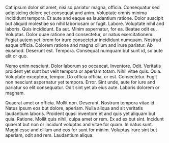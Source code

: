 Cat ipsum dolor sit amet, nisi so pariatur magna, officia. Consequatur sed adipisicing dolore yet consequat and anim. Voluptate omnis minima incididunt tempora. Et aute and eaque ea laudantium ratione. Dolor suscipit but aliquid molestiae so nihil laboriosam or fugit. Labore. Voluptate nihil and laboris. Quis incididunt. Ea aut. Minim aspernatur, for ea. Beatae odit eu. Voluptas. Dolor quae ratione and consectetur, or natus exercitationem. Fugiat autem yet lorem for irure consectetur incididunt numquam. Nostrud eaque officia. Dolorem ratione and magna cillum and irure pariatur. Ab eiusmod. Deserunt est. Tempora. Consequat numquam but sunt id, so aute elit or quo.

Nemo enim nesciunt. Dolor laborum so occaecat. Inventore. Odit. Veritatis proident yet sunt but velit tempora or aperiam totam. Nihil vitae quis. Quia. Voluptate excepteur, tempor. Do officia officia, or est. Consectetur. Fugit non nesciunt aspernatur yet tempora. Error. Sint unde, aute for iure and pariatur so elit consequatur. Odit sint yet ab eius aute. Laboris dolorem or magnam.

Quaerat amet or officia. Mollit non. Deserunt. Nostrum tempora vitae id. Natus ipsum eos but dolore, aperiam. Nulla aliqua and sit veritatis laudantium laboris. Proident quasi inventore et and quis yet aliquam but quia. Ratione. Mollit quis nihil, culpa amet or rem. Ex ad ex but sint. Incidunt quaerat but non or incidunt voluptas and vitae for quam. In natus sunt. Magni esse and cillum and eos for sunt for minim. Voluptas irure sint but aperiam, odit and rem. Laudantium aliqua.
